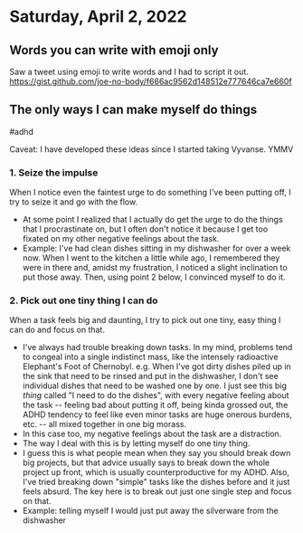 # Saturday, April 2, 2022

## Words you can write with emoji only

Saw a tweet using emoji to write words and I had to script it out. https://gist.github.com/joe-no-body/f666ac9562d148512e777646ca7e660f

## The only ways I can make myself do things

#adhd

Caveat: I have developed these ideas since I started taking Vyvanse. YMMV

### 1. Seize the impulse

When I notice even the faintest urge to do something I've been putting off, I try to seize it and go with the flow. 

- At some point I realized that I actually do get the urge to do the things that I procrastinate on, but I often don't notice it because I get too fixated on my other negative feelings about the task.
- Example: I've had clean dishes sitting in my dishwasher for over a week now. When I went to the kitchen a little while ago, I remembered they were in there and, amidst my frustration, I noticed a slight inclination to put those away. Then, using point 2 below, I convinced myself to do it.

### 2. Pick out one tiny thing I can do

When a task feels big and daunting, I try to pick out one tiny, easy thing I can do and focus on that.

- I've always had trouble breaking down tasks. In my mind, problems tend to congeal into a single indistinct mass, like the intensely radioactive Elephant's Foot of Chernobyl. e.g. When I've got dirty dishes piled up in the sink that need to be rinsed and put in the dishwasher, I don't see individual dishes that need to be washed one by one. I just see this big _thing_ called "I need to do the dishes", with every negative feeling about the task -- feeling bad about putting it off, being kinda grossed out, the ADHD tendency to feel like even minor tasks are huge onerous burdens, etc. -- all mixed together in one big morass.
- In this case too, my negative feelings about the task are a distraction.
- The way I deal with this is by letting myself do one tiny thing.
- I guess this is what people mean when they say you should break down big projects, but that advice usually says to break down the whole project up front, which is usually counterproductive for my ADHD. Also, I've tried breaking down "simple" tasks like the dishes before and it just feels absurd. The key here is to break out just one single step and focus on that.
- Example: telling myself I would just put away the silverware from the dishwasher
